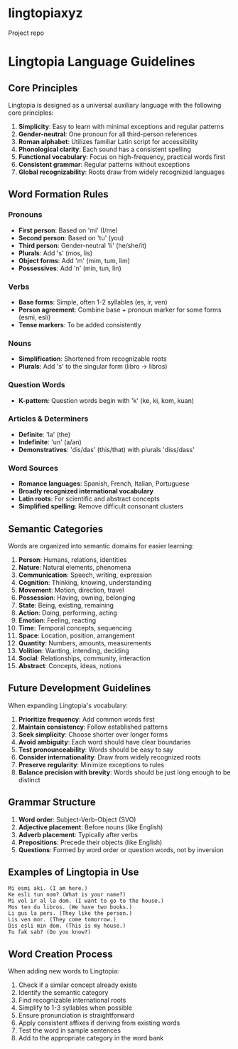 # lingtopiaxyz
Project repo


# Lingtopia Language Guidelines

## Core Principles

Lingtopia is designed as a universal auxiliary language with the following core principles:

1. **Simplicity**: Easy to learn with minimal exceptions and regular patterns
2. **Gender-neutral**: One pronoun for all third-person references
3. **Roman alphabet**: Utilizes familiar Latin script for accessibility
4. **Phonological clarity**: Each sound has a consistent spelling
5. **Functional vocabulary**: Focus on high-frequency, practical words first
6. **Consistent grammar**: Regular patterns without exceptions
7. **Global recognizability**: Roots draw from widely recognized languages

## Word Formation Rules

### Pronouns
- **First person**: Based on 'mi' (I/me)
- **Second person**: Based on 'tu' (you)
- **Third person**: Gender-neutral 'li' (he/she/it)
- **Plurals**: Add 's' (mos, lis)
- **Object forms**: Add 'm' (mim, tum, lim)
- **Possessives**: Add 'n' (min, tun, lin)

### Verbs
- **Base forms**: Simple, often 1-2 syllables (es, ir, ven)
- **Person agreement**: Combine base + pronoun marker for some forms (esmi, esli)
- **Tense markers**: To be added consistently

### Nouns
- **Simplification**: Shortened from recognizable roots
- **Plurals**: Add 's' to the singular form (libro → libros)

### Question Words
- **K-pattern**: Question words begin with 'k' (ke, ki, kom, kuan)

### Articles & Determiners
- **Definite**: 'la' (the)
- **Indefinite**: 'un' (a/an)
- **Demonstratives**: 'dis/das' (this/that) with plurals 'diss/dass'

### Word Sources
- **Romance languages**: Spanish, French, Italian, Portuguese
- **Broadly recognized international vocabulary**
- **Latin roots**: For scientific and abstract concepts
- **Simplified spelling**: Remove difficult consonant clusters

## Semantic Categories

Words are organized into semantic domains for easier learning:

1. **Person**: Humans, relations, identities
2. **Nature**: Natural elements, phenomena
3. **Communication**: Speech, writing, expression
4. **Cognition**: Thinking, knowing, understanding
5. **Movement**: Motion, direction, travel
6. **Possession**: Having, owning, belonging
7. **State**: Being, existing, remaining
8. **Action**: Doing, performing, acting
9. **Emotion**: Feeling, reacting
10. **Time**: Temporal concepts, sequencing
11. **Space**: Location, position, arrangement
12. **Quantity**: Numbers, amounts, measurements
13. **Volition**: Wanting, intending, deciding
14. **Social**: Relationships, community, interaction
15. **Abstract**: Concepts, ideas, notions

## Future Development Guidelines

When expanding Lingtopia's vocabulary:

1. **Prioritize frequency**: Add common words first
2. **Maintain consistency**: Follow established patterns
3. **Seek simplicity**: Choose shorter over longer forms
4. **Avoid ambiguity**: Each word should have clear boundaries
5. **Test pronounceability**: Words should be easy to say
6. **Consider internationality**: Draw from widely recognized roots
7. **Preserve regularity**: Minimize exceptions to rules
8. **Balance precision with brevity**: Words should be just long enough to be distinct

## Grammar Structure

1. **Word order**: Subject-Verb-Object (SVO)
2. **Adjective placement**: Before nouns (like English)
3. **Adverb placement**: Typically after verbs
4. **Prepositions**: Precede their objects (like English)
5. **Questions**: Formed by word order or question words, not by inversion

## Examples of Lingtopia in Use

```
Mi esmi aki. (I am here.)
Ke esli tun nom? (What is your name?)
Mi vol ir al la dom. (I want to go to the house.)
Mos ten du libros. (We have two books.)
Li gus la pers. (They like the person.)
Lis ven mor. (They come tomorrow.)
Dis esli min dom. (This is my house.)
Tu fak sab? (Do you know?)
```

## Word Creation Process

When adding new words to Lingtopia:

1. Check if a similar concept already exists
2. Identify the semantic category
3. Find recognizable international roots
4. Simplify to 1-3 syllables when possible
5. Ensure pronunciation is straightforward
6. Apply consistent affixes if deriving from existing words
7. Test the word in sample sentences
8. Add to the appropriate category in the word bank
